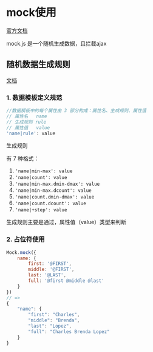 # mock使用

[官方文档](http://mockjs.com/)

mock.js 是一个随机生成数据，且拦截ajax

## 随机数据生成规则

[文档](https://github.com/nuysoft/Mock/wiki/Syntax-Specification#%E6%95%B0%E6%8D%AE%E6%A8%A1%E6%9D%BF%E5%AE%9A%E4%B9%89%E8%A7%84%E8%8C%83-dtd)

### 1. 数据模板定义规范

```javascript
//数据模板中的每个属性由 3 部分构成：属性名、生成规则、属性值
// 属性名   name
// 生成规则 rule
// 属性值   value
'name|rule': value
```

生成规则

 有 7 种格式：

1. `'name|min-max': value`
2. `'name|count': value`
3. `'name|min-max.dmin-dmax': value`
4. `'name|min-max.dcount': value`
5. `'name|count.dmin-dmax': value`
6. `'name|count.dcount': value`
7. `'name|+step': value`

生成规则主要是通过，属性值（value）类型来判断



### 2. 占位符使用

```javascript
Mock.mock({
    name: {
        first: '@FIRST',
        middle: '@FIRST',
        last: '@LAST',
        full: '@first @middle @last'
    }
})
// =>
{
    "name": {
        "first": "Charles",
        "middle": "Brenda",
        "last": "Lopez",
        "full": "Charles Brenda Lopez"
    }
}
```

